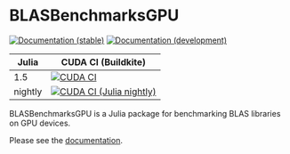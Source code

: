 # BLASBenchmarksGPU

[![Documentation (stable)][docs-stable-img]][docs-stable-url]
[![Documentation (development)][docs-dev-img]][docs-dev-url]

| Julia           | CUDA CI (Buildkite)                                                              |
| --------------- | -------------------------------------------------------------------------------- |
| 1.5             | [![CUDA CI][ci-cuda-julia1-img]][ci-cuda-julia1-url]                             |
| nightly         | [![CUDA CI (Julia nightly)][ci-cuda-julianightly-img]][ci-cuda-julianightly-url] |

[docs-stable-img]: https://img.shields.io/badge/docs-stable-blue.svg "Documentation (stable)"
[docs-stable-url]: https://JuliaLinearAlgebra.github.io/BLASBenchmarksGPU.jl/stable/
[docs-dev-img]: https://img.shields.io/badge/docs-dev-blue.svg "Documentation (development)"
[docs-dev-url]: https://JuliaLinearAlgebra.github.io/BLASBenchmarksGPU.jl/dev/
[ci-cuda-julia1-img]: https://badge.buildkite.com/6b5659c0fb69a540f4b5220c9a06eea10e4598463f9a7f95e9.svg?branch=master&step=Julia%201.5
[ci-cuda-julia1-url]: https://buildkite.com/julialang/blasbenchmarksgpu-dot-jl
[ci-cuda-julianightly-img]: https://badge.buildkite.com/6b5659c0fb69a540f4b5220c9a06eea10e4598463f9a7f95e9.svg?branch=master&step=Julia%20nightly
[ci-cuda-julianightly-url]: https://buildkite.com/julialang/blasbenchmarksgpu-dot-jl

BLASBenchmarksGPU
is a Julia package for benchmarking BLAS libraries on GPU devices.

Please see the [documentation][docs-stable-url].
